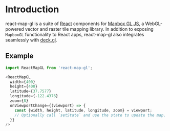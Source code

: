 # Introduction

react-map-gl is a suite of [React](http://facebook.github.io/react/) components for
[Mapbox GL JS](https://github.com/mapbox/mapbox-gl-js), a WebGL-powered vector and raster tile mapping library. In addition to exposing `MapboxGL` functionality to React apps, react-map-gl also integrates seamlessly with [deck.gl](https://uber.github.io/deck.gl).

## Example

```js
import ReactMapGL from 'react-map-gl';

<ReactMapGL
  width={400}
  height={400}
  latitude={37.7577}
  longitude={-122.4376}
  zoom={8}
  onViewportChange={(viewport) => {
    const {width, height, latitude, longitude, zoom} = viewport;
    // Optionally call `setState` and use the state to update the map.
  }}
/>
```
